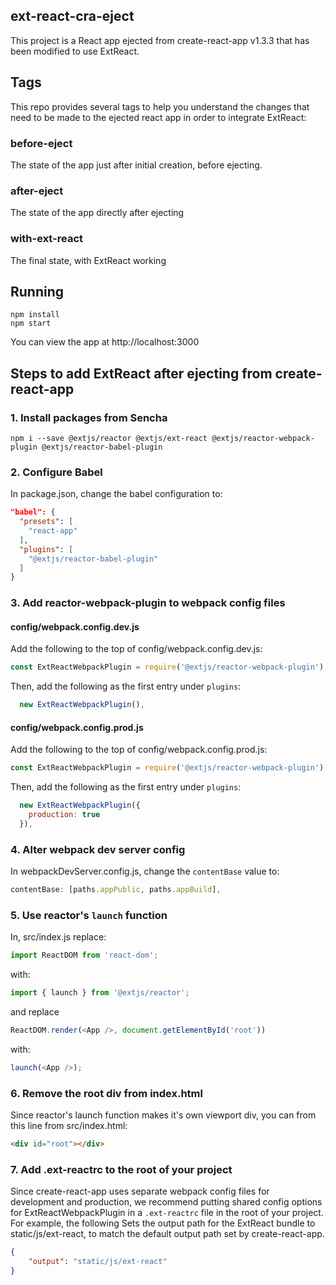 ## ext-react-cra-eject

This project is a React app ejected from create-react-app v1.3.3 that has been modified to use ExtReact.

## Tags

This repo provides several tags to help you understand the changes that need to be made to the ejected react app in order
to integrate ExtReact:

### before-eject

The state of the app just after initial creation, before ejecting.

### after-eject

The state of the app directly after ejecting

### with-ext-react

The final state, with ExtReact working

## Running

```
npm install
npm start
```

You can view the app at http://localhost:3000

## Steps to add ExtReact after ejecting from create-react-app

### 1. Install packages from Sencha

```
npm i --save @extjs/reactor @extjs/ext-react @extjs/reactor-webpack-plugin @extjs/reactor-babel-plugin
```

### 2. Configure Babel

In package.json, change the babel configuration to:

```json
"babel": {
  "presets": [
    "react-app"
  ],
  "plugins": [
    "@extjs/reactor-babel-plugin"
  ]
}
```

### 3. Add reactor-webpack-plugin to webpack config files

#### config/webpack.config.dev.js

Add the following to the top of config/webpack.config.dev.js:

```JavaScript
const ExtReactWebpackPlugin = require('@extjs/reactor-webpack-plugin');
``` 

Then, add the following as the first entry under `plugins`:

```JavaScript
  new ExtReactWebpackPlugin(),
```

#### config/webpack.config.prod.js

Add the following to the top of config/webpack.config.prod.js:

```JavaScript
const ExtReactWebpackPlugin = require('@extjs/reactor-webpack-plugin');
``` 

Then, add the following as the first entry under `plugins`:

```JavaScript
  new ExtReactWebpackPlugin({
    production: true
  }),
```

### 4. Alter webpack dev server config

In webpackDevServer.config.js, change the `contentBase` value to:

```JavaScript
contentBase: [paths.appPublic, paths.appBuild],
```

### 5. Use reactor's `launch` function

In, src/index.js replace:

```JavaScript
import ReactDOM from 'react-dom';
```

with:

```JavaScript
import { launch } from '@extjs/reactor';
```

and replace

```JavaScript
ReactDOM.render(<App />, document.getElementById('root'))
```

with:

```JavaScript
launch(<App />);
```

### 6. Remove the root div from index.html

Since reactor's launch function makes it's own viewport div, you can from this line from src/index.html:

```HTML
<div id="root"></div>
```

### 7. Add .ext-reactrc to the root of your project

Since create-react-app uses separate webpack config files for development and production, we recommend putting
shared config options for ExtReactWebpackPlugin in a `.ext-reactrc` file in the root of your project.  For example, the following
Sets the output path for the ExtReact bundle to static/js/ext-react, to match the default output path set by create-react-app.

```json
{
    "output": "static/js/ext-react"
}
```
